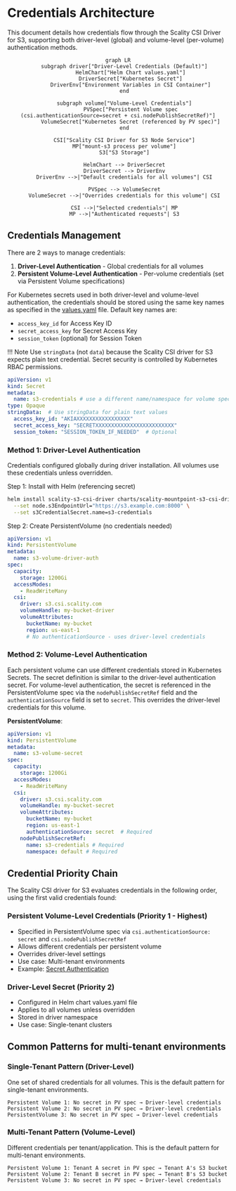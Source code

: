 # Credentials Architecture

This document details how credentials flow through the Scality CSI Driver for S3, supporting both driver-level (global) and volume-level (per-volume) authentication methods.

<div align="center">

```mermaid
graph LR
    subgraph driver["Driver-Level Credentials (Default)"]
        HelmChart["Helm Chart values.yaml"]
        DriverSecret["Kubernetes Secret"]
        DriverEnv["Environment Variables in CSI Container"]
    end

    subgraph volume["Volume-Level Credentials"]
        PVSpec["Persistent Volume spec (csi.authenticationSource=secret + csi.nodePublishSecretRef)"]
        VolumeSecret["Kubernetes Secret (referenced by PV spec)"]
    end

    CSI["Scality CSI Driver for S3 Node Service"]
    MP["mount-s3 process per volume"]
    S3["S3 Storage"]

    HelmChart --> DriverSecret
    DriverSecret --> DriverEnv
    DriverEnv -->|"Default credentials for all volumes"| CSI

    PVSpec --> VolumeSecret
    VolumeSecret -->|"Overrides credentials for this volume"| CSI

    CSI -->|"Selected credentials"| MP
    MP -->|"Authenticated requests"| S3
```

</div>

## Credentials Management

There are 2 ways to manage credentials:

1. **Driver-Level Authentication** - Global credentials for all volumes
2. **Persistent Volume-Level Authentication** - Per-volume credentials (set via Persistent Volume specifications)

For Kubernetes secrets used in both driver-level and volume-level authentication,
the credentials should be stored using the same key names as specified in the
[values.yaml](https://github.com/scality/mountpoint-s3-csi-driver/blob/main/charts/scality-mountpoint-s3-csi-driver/values.yaml#L104) file.
Default key names are:

- `access_key_id` for Access Key ID
- `secret_access_key` for Secret Access Key
- `session_token` (optional) for Session Token

!!! Note
    Use `stringData` (not `data`) because the Scality CSI driver for S3 expects plain text credential. Secret security is controlled by Kubernetes RBAC permissions.

```yaml
apiVersion: v1
kind: Secret
metadata:
  name: s3-credentials # use a different name/namespace for volume specific credentials
type: Opaque
stringData:  # Use stringData for plain text values
  access_key_id: "AKIAXXXXXXXXXXXXXXXXX"
  secret_access_key: "SECRETXXXXXXXXXXXXXXXXXXXXXXXXX"
  session_token: "SESSION_TOKEN_IF_NEEDED"  # Optional
```

### Method 1: Driver-Level Authentication

Credentials configured globally during driver installation. All volumes use these credentials unless overridden.

Step 1: Install with Helm (referencing secret)

```bash
helm install scality-s3-csi-driver charts/scality-mountpoint-s3-csi-driver \
  --set node.s3EndpointUrl="https://s3.example.com:8000" \
  --set s3CredentialSecret.name=s3-credentials
```

Step 2: Create PersistentVolume (no credentials needed)

```yaml
apiVersion: v1
kind: PersistentVolume
metadata:
  name: s3-volume-driver-auth
spec:
  capacity:
    storage: 1200Gi
  accessModes:
    - ReadWriteMany
  csi:
    driver: s3.csi.scality.com
    volumeHandle: my-bucket-driver
    volumeAttributes:
      bucketName: my-bucket
      region: us-east-1
      # No authenticationSource - uses driver-level credentials
```

### Method 2: Volume-Level Authentication

Each persistent volume can use different credentials stored in Kubernetes Secrets. The secret definition is similar to the driver-level authentication secret.
For volume-level authentication, the secret is referenced in the PersistentVolume spec via the `nodePublishSecretRef` field and the `authenticationSource` field is set to `secret`.
This overrides the driver-level credentials for this volume.

**PersistentVolume**:

```yaml
apiVersion: v1
kind: PersistentVolume
metadata:
  name: s3-volume-secret
spec:
  capacity:
    storage: 1200Gi
  accessModes:
    - ReadWriteMany
  csi:
    driver: s3.csi.scality.com
    volumeHandle: my-bucket-secret
    volumeAttributes:
      bucketName: my-bucket
      region: us-east-1
      authenticationSource: secret  # Required
    nodePublishSecretRef:
      name: s3-credentials # Required
      namespace: default # Required
```

## Credential Priority Chain

The Scality CSI driver for S3 evaluates credentials in the following order, using the first valid credentials found:

### Persistent Volume-Level Credentials (Priority 1 - Highest)

- Specified in PersistentVolume spec via `csi.authenticationSource: secret` and `csi.nodePublishSecretRef`
- Allows different credentials per persistent volume
- Overrides driver-level settings
- Use case: Multi-tenant environments
- Example: [Secret Authentication](../volume-provisioning/static-provisioning/examples/secret-authentication.md)

### Driver-Level Secret (Priority 2)

- Configured in Helm chart values.yaml file
- Applies to all volumes unless overridden
- Stored in driver namespace
- Use case: Single-tenant clusters

## Common Patterns for multi-tenant environments

### Single-Tenant Pattern (Driver-Level)

One set of shared credentials for all volumes. This is the default pattern for single-tenant environments.

```text
Persistent Volume 1: No secret in PV spec → Driver-level credentials
Persistent Volume 2: No secret in PV spec → Driver-level credentials
PersistentVolume 3: No secret in PV spec → Driver-level credentials
```

### Multi-Tenant Pattern (Volume-Level)

Different credentials per tenant/application. This is the default pattern for multi-tenant environments.

```text
Persistent Volume 1: Tenant A secret in PV spec → Tenant A's S3 bucket
Persistent Volume 2: Tenant B secret in PV spec → Tenant B's S3 bucket
Persistent Volume 3: No secret in PV spec → Driver-level credentials
```
